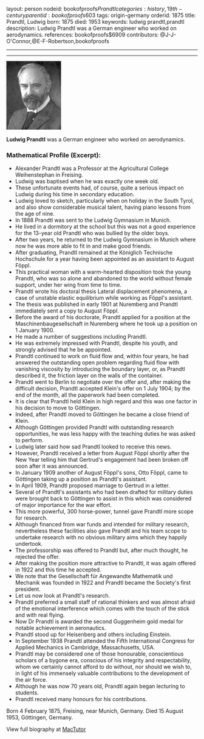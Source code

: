 layout: person
nodeid: bookofproofs$Prandtl
categories: history,19th-century
parentid: bookofproofs$603
tags: origin-germany
orderid: 1875
title: Prandtl, Ludwig
born: 1875
died: 1953
keywords: ludwig prandtl,prandtl
description: Ludwig Prandtl was a German engineer who worked on aerodynamics.
references: bookofproofs$6909
contributors: @J-J-O'Connor,@E-F-Robertson,bookofproofs

---



---

![Prandtl.jpg](https://github.com/bookofproofs/bookofproofs.github.io/blob/main/_sources/_assets/images/portraits/Prandtl.jpg?raw=true)

**Ludwig Prandtl** was a German engineer who worked on aerodynamics.

### Mathematical Profile (Excerpt):
* Alexander Prandtl was a Professor at the Agricultural College Weihenstephan in Freising.
* Ludwig was baptised when he was exactly one week old.
* These unfortunate events had, of course, quite a serious impact on Ludwig during his time in secondary education.
* Ludwig loved to sketch, particularly when on holiday in the South Tyrol, and also show considerable musical talent, having piano lessons from the age of nine.
* In 1888 Prandtl was sent to the Ludwig Gymnasium in Munich.
* He lived in a dormitory at the school but this was not a good experience for the 13-year old Prandtl who was bullied by the older boys.
* After two years, he returned to the Ludwig Gymnasium in Munich where now he was more able to fit in and make good friends.
* After graduating, Prandtl remained at the Königlich Technische Hochschule for a year having been appointed as an assistant to August Föppl.
* This practical woman with a warm-hearted disposition took the young Prandtl, who was so alone and abandoned to the world without female support, under her wing from time to time.
* Prandtl wrote his doctoral thesis Lateral displacement phenomena, a case of unstable elastic equilibrium while working as Föppl's assistant.
* The thesis was published in early 1901 at Nuremberg and Prandtl immediately sent a copy to August Föppl.
* Before the award of his doctorate, Prandtl applied for a position at the Maschinenbaugesellschaft in Nuremberg where he took up a position on 1 January 1900.
* He made a number of suggestions including Prandtl.
* He was extremely impressed with Prandtl, despite his youth, and strongly advised that he be appointed.
* Prandtl continued to work on fluid flow and, within four years, he had answered the outstanding open problem regarding fluid flow with vanishing viscosity by introducing the boundary layer, or, as Prandtl described it, the friction layer on the walls of the container.
* Prandtl went to Berlin to negotiate over the offer and, after making the difficult decision, Prandtl accepted Klein's offer on 1 July 1904; by the end of the month, all the paperwork had been completed.
* It is clear that Prandtl held Klein in high regard and this was one factor in his decision to move to Göttingen.
* Indeed, after Prandtl moved to Göttingen he became a close friend of Klein.
* Although Göttingen provided Prandtl with outstanding research opportunities, he was less happy with the teaching duties he was asked to perform.
* Ludwig later said how sad Prandtl looked to receive this news.
* However, Prandtl received a letter from August Föppl shortly after the New Year telling him that Gertrud's engagement had been broken off soon after it was announced.
* In January 1909 another of August Föppl's sons, Otto Föppl, came to Göttingen taking up a position as Prandtl's assistant.
* In April 1909, Prandtl proposed marriage to Gertrud in a letter.
* Several of Prandtl's assistants who had been drafted for military duties were brought back to Göttingen to assist in this which was considered of major importance for the war effort.
* This more powerful, 300 horse-power, tunnel gave Prandtl more scope for research.
* Although financed from war funds and intended for military research, nevertheless these facilities also gave Prandtl and his team scope to undertake research with no obvious military aims which they happily undertook.
* The professorship was offered to Prandtl but, after much thought, he rejected the offer.
* After making the position more attractive to Prandtl, it was again offered in 1922 and this time he accepted.
* We note that the Gesellschaft für Angewandte Mathematik und Mechanik was founded in 1922 and Prandtl became the Society's first president.
* Let us now look at Prandtl's research.
* Prandtl preferred a small staff of rational thinkers and was almost afraid of the emotional interference which comes with the touch of the stick and with real flying.
* Now Dr Prandtl is awarded the second Guggenheim gold medal for notable achievement in aeronautics.
* Prandtl stood up for Heisenberg and others including Einstein.
* In September 1938 Prandtl attended the Fifth International Congress for Applied Mechanics in Cambridge, Massachusetts, USA.
* Prandtl may be considered one of those honourable, conscientious scholars of a bygone era, conscious of his integrity and respectability, whom we certainly cannot afford to do without, nor should we wish to, in light of his immensely valuable contributions to the development of the air force.
* Although he was now 70 years old, Prandtl again began lecturing to students.
* Prandtl received many honours for his contributions.

Born 4 February 1875, Freising, near Munich, Germany. Died 15 August 1953, Göttingen, Germany.

View full biography at [MacTutor](https://mathshistory.st-andrews.ac.uk/Biographies/Prandtl/)
